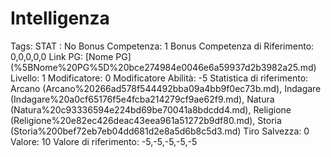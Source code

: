 # Intelligenza

Tags: STAT
: No
Bonus Competenza: 1
Bonus Competenza di Riferimento: 0,0,0,0,0
Link PG: [Nome PG] (%5BNome%20PG%5D%20bce274984e0046e6a59937d2b3982a25.md)
Livello: 1
Modificatore: 0
Modificatore  Abilità: -5
Statistica di riferimento: Arcano (Arcano%20266ad578f544492bba09a4bb9f0ec73b.md), Indagare (Indagare%20a0cf65176f5e4fcba214279cf9ae62f9.md), Natura (Natura%20c93336594e224bd69be70041a8bdcdd4.md), Religione (Religione%20e82ec426deac43eea961a51272b9df80.md), Storia (Storia%200bef72eb7eb04dd681d2e8a5d6b8c5d3.md)
Tiro Salvezza: 0
Valore: 10
Valore di riferimento: -5,-5,-5,-5,-5